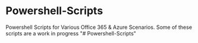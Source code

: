# Powershell-Scripts
 Powershell Scripts for Various Office 365 & Azure Scenarios. Some of these scripts are a work in progress
"# Powershell-Scripts" 
